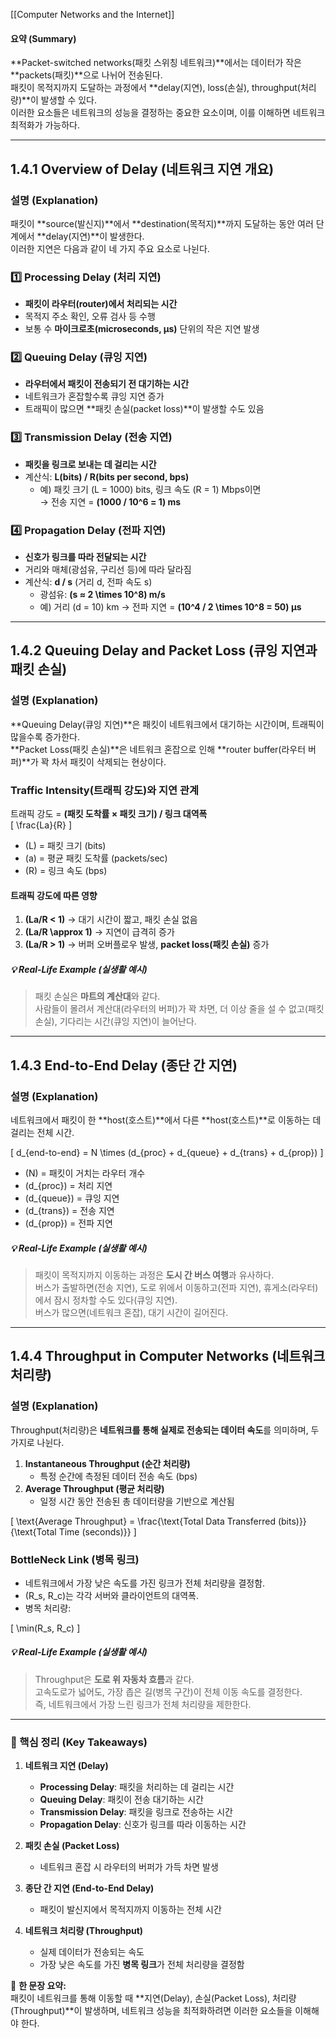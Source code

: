 [[Computer Networks and the Internet]]
#### **요약 (Summary)**
**Packet-switched networks(패킷 스위칭 네트워크)**에서는 데이터가 작은 **packets(패킷)**으로 나뉘어 전송된다.  
패킷이 목적지까지 도달하는 과정에서 **delay(지연), loss(손실), throughput(처리량)**이 발생할 수 있다.  
이러한 요소들은 네트워크의 성능을 결정하는 중요한 요소이며, 이를 이해하면 네트워크 최적화가 가능하다.

---

## **1.4.1 Overview of Delay (네트워크 지연 개요)**

### **설명 (Explanation)**
패킷이 **source(발신지)**에서 **destination(목적지)**까지 도달하는 동안 여러 단계에서 **delay(지연)**이 발생한다.  
이러한 지연은 다음과 같이 네 가지 주요 요소로 나뉜다.

### **1️⃣ Processing Delay (처리 지연)**
- **패킷이 라우터(router)에서 처리되는 시간**
- 목적지 주소 확인, 오류 검사 등 수행
- 보통 수 **마이크로초(microseconds, μs)** 단위의 작은 지연 발생

### **2️⃣ Queuing Delay (큐잉 지연)**
- **라우터에서 패킷이 전송되기 전 대기하는 시간**
- 네트워크가 혼잡할수록 큐잉 지연 증가
- 트래픽이 많으면 **패킷 손실(packet loss)**이 발생할 수도 있음

### **3️⃣ Transmission Delay (전송 지연)**
- **패킷을 링크로 보내는 데 걸리는 시간**
- 계산식: **L(bits) / R(bits per second, bps)**
  - 예) 패킷 크기 \(L = 1000\) bits, 링크 속도 \(R = 1\) Mbps이면  
    → 전송 지연 = **\(1000 / 10^6 = 1\) ms**

### **4️⃣ Propagation Delay (전파 지연)**
- **신호가 링크를 따라 전달되는 시간**
- 거리와 매체(광섬유, 구리선 등)에 따라 달라짐
- 계산식: **d / s** (거리 d, 전파 속도 s)
  - 광섬유: **\(s ≈ 2 \times 10^8\) m/s**
  - 예) 거리 \(d = 10\) km → 전파 지연 = **\(10^4 / 2 \times 10^8 = 50\) μs**

---

## **1.4.2 Queuing Delay and Packet Loss (큐잉 지연과 패킷 손실)**

### **설명 (Explanation)**
**Queuing Delay(큐잉 지연)**은 패킷이 네트워크에서 대기하는 시간이며, 트래픽이 많을수록 증가한다.  
**Packet Loss(패킷 손실)**은 네트워크 혼잡으로 인해 **router buffer(라우터 버퍼)**가 꽉 차서 패킷이 삭제되는 현상이다.

### **Traffic Intensity(트래픽 강도)와 지연 관계**
트래픽 강도 = **(패킷 도착률 × 패킷 크기) / 링크 대역폭**  
\[
\frac{La}{R}
\]
- \(L\) = 패킷 크기 (bits)  
- \(a\) = 평균 패킷 도착률 (packets/sec)  
- \(R\) = 링크 속도 (bps)

#### **트래픽 강도에 따른 영향**
1. **\(La/R < 1\)** → 대기 시간이 짧고, 패킷 손실 없음
2. **\(La/R \approx 1\)** → 지연이 급격히 증가
3. **\(La/R > 1\)** → 버퍼 오버플로우 발생, **packet loss(패킷 손실)** 증가

##### **💡 Real-Life Example (실생활 예시)**
> 패킷 손실은 **마트의 계산대**와 같다.  
> 사람들이 몰려서 계산대(라우터의 버퍼)가 꽉 차면, 더 이상 줄을 설 수 없고(패킷 손실), 기다리는 시간(큐잉 지연)이 늘어난다.

---

## **1.4.3 End-to-End Delay (종단 간 지연)**

### **설명 (Explanation)**
네트워크에서 패킷이 한 **host(호스트)**에서 다른 **host(호스트)**로 이동하는 데 걸리는 전체 시간.

\[
d_{end-to-end} = N \times (d_{proc} + d_{queue} + d_{trans} + d_{prop})
\]

- \(N\) = 패킷이 거치는 라우터 개수
- \(d_{proc}\) = 처리 지연
- \(d_{queue}\) = 큐잉 지연
- \(d_{trans}\) = 전송 지연
- \(d_{prop}\) = 전파 지연

##### **💡 Real-Life Example (실생활 예시)**
> 패킷이 목적지까지 이동하는 과정은 **도시 간 버스 여행**과 유사하다.  
> 버스가 출발하면(전송 지연), 도로 위에서 이동하고(전파 지연), 휴게소(라우터)에서 잠시 정차할 수도 있다(큐잉 지연).  
> 버스가 많으면(네트워크 혼잡), 대기 시간이 길어진다.

---

## **1.4.4 Throughput in Computer Networks (네트워크 처리량)**

### **설명 (Explanation)**
Throughput(처리량)은 **네트워크를 통해 실제로 전송되는 데이터 속도**를 의미하며, 두 가지로 나뉜다.

1. **Instantaneous Throughput (순간 처리량)**  
   - 특정 순간에 측정된 데이터 전송 속도 (bps)
2. **Average Throughput (평균 처리량)**  
   - 일정 시간 동안 전송된 총 데이터량을 기반으로 계산됨

\[
\text{Average Throughput} = \frac{\text{Total Data Transferred (bits)}}{\text{Total Time (seconds)}}
\]

### **BottleNeck Link (병목 링크)**
- 네트워크에서 가장 낮은 속도를 가진 링크가 전체 처리량을 결정함.
- \(R_s, R_c\)는 각각 서버와 클라이언트의 대역폭.
- 병목 처리량:

\[
\min(R_s, R_c)
\]

##### **💡 Real-Life Example (실생활 예시)**
> Throughput은 **도로 위 자동차 흐름**과 같다.  
> 고속도로가 넓어도, 가장 좁은 길(병목 구간)이 전체 이동 속도를 결정한다.  
> 즉, 네트워크에서 가장 느린 링크가 전체 처리량을 제한한다.

---

### **📌 핵심 정리 (Key Takeaways)**

1. **네트워크 지연 (Delay)**
   - **Processing Delay**: 패킷을 처리하는 데 걸리는 시간
   - **Queuing Delay**: 패킷이 전송 대기하는 시간
   - **Transmission Delay**: 패킷을 링크로 전송하는 시간
   - **Propagation Delay**: 신호가 링크를 따라 이동하는 시간

2. **패킷 손실 (Packet Loss)**
   - 네트워크 혼잡 시 라우터의 버퍼가 가득 차면 발생

3. **종단 간 지연 (End-to-End Delay)**
   - 패킷이 발신지에서 목적지까지 이동하는 전체 시간

4. **네트워크 처리량 (Throughput)**
   - 실제 데이터가 전송되는 속도
   - 가장 낮은 속도를 가진 **병목 링크**가 전체 처리량을 결정함

🚀 **한 문장 요약:**  
패킷이 네트워크를 통해 이동할 때 **지연(Delay), 손실(Packet Loss), 처리량(Throughput)**이 발생하며, 네트워크 성능을 최적화하려면 이러한 요소들을 이해해야 한다.
